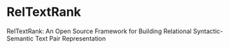 # RelTextRank
RelTextRank: An Open Source Framework for Building Relational Syntactic-Semantic Text Pair Representation
